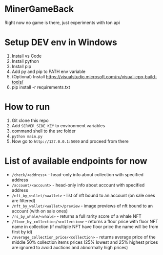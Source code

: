 # MinerGameBack
Right now no game is there, just experiments with ton api

# Setup DEV env in Windows
1. Install vs Code
2. Install python
3. Install pip
4. Add py and pip to PATH env variable
5. (Optional) Install https://visualstudio.microsoft.com/ru/visual-cpp-build-tools/
6. pip install -r requirements.txt

# How to run
1. Git clone this repo
2. Add `SERVER_SIDE_KEY` to environment variables
3. command shell to the src folder
4. `python main.py`
5. Now go to `http://127.0.0.1:5000` and proceed from there

# List of available endpoints for now
- `/check/<address>` - head-only info about collection with specified address
- `/account/<account>` - head-only info about account with specified address
- `/nft_by_wallet/<wallet>` - list of nft bound to an account (on sale ones are filtered)
- `/nft_by_wallet/<wallet>/preview` - image previews of nft bound to an account (with on sale ones)
- `/rs_by_whale/<whale>` - returns a full rarity score of a whale NFT
- `/floor_by_collection/<collection>` - returns a floor price with floor NFT name in collection (if multiple NFT have floor price the name will be from first by id)
- `/average_collection_price/<collection>` - returns average price of the middle 50% collection items prices (25% lowest and 25% highest prices are ignored to avoid auctions and abnormally high prices)
